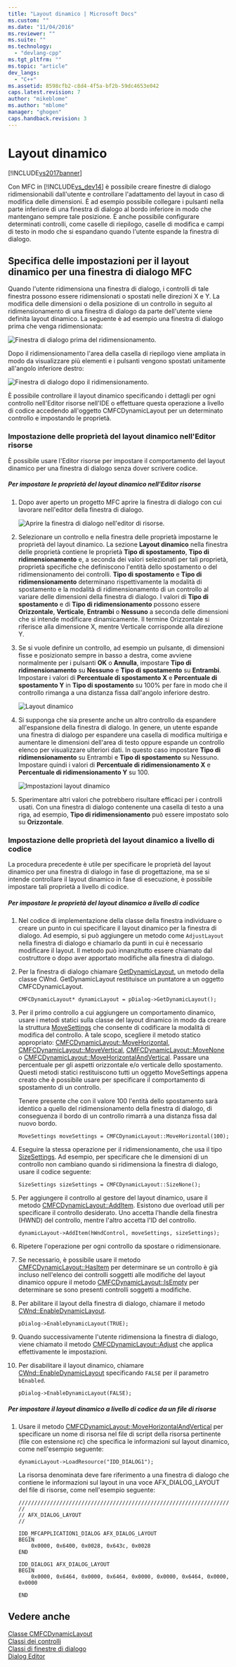 ```yaml
---
title: "Layout dinamico | Microsoft Docs"
ms.custom: ""
ms.date: "11/04/2016"
ms.reviewer: ""
ms.suite: ""
ms.technology: 
  - "devlang-cpp"
ms.tgt_pltfrm: ""
ms.topic: "article"
dev_langs: 
  - "C++"
ms.assetid: 8598cfb2-c8d4-4f5a-bf2b-59dc4653e042
caps.latest.revision: 7
author: "mikeblome"
ms.author: "mblome"
manager: "ghogen"
caps.handback.revision: 3
---
```

# Layout dinamico
[!INCLUDE[vs2017banner](../assembler/inline/includes/vs2017banner.md)]

Con MFC in [!INCLUDE[vs_dev14](../ide/includes/vs_dev14_md.md)] è possibile creare finestre di dialogo ridimensionabili dall'utente e controllare l'adattamento del layout in caso di modifica delle dimensioni.  È ad esempio possibile collegare i pulsanti nella parte inferiore di una finestra di dialogo al bordo inferiore in modo che mantengano sempre tale posizione.  È anche possibile configurare determinati controlli, come caselle di riepilogo, caselle di modifica e campi di testo in modo che si espandano quando l'utente espande la finestra di dialogo.  
  
## Specifica delle impostazioni per il layout dinamico per una finestra di dialogo MFC  
 Quando l'utente ridimensiona una finestra di dialogo, i controlli di tale finestra possono essere ridimensionati o spostati nelle direzioni X e Y.  La modifica delle dimensioni o della posizione di un controllo in seguito al ridimensionamento di una finestra di dialogo da parte dell'utente viene definita layout dinamico.  La seguente è ad esempio una finestra di dialogo prima che venga ridimensionata:  
  
 ![Finestra di dialogo prima del ridimensionamento.](../mfc/media/mfcdynamiclayout4.png "MFCDynamicLayout4")  
  
 Dopo il ridimensionamento l'area della casella di riepilogo viene ampliata in modo da visualizzare più elementi e i pulsanti vengono spostati unitamente all'angolo inferiore destro:  
  
 ![Finestra di dialogo dopo il ridimensionamento.](../mfc/media/mfcdynamiclayout5.png "MFCDynamicLayout5")  
  
 È possibile controllare il layout dinamico specificando i dettagli per ogni controllo nell'Editor risorse nell'IDE o effettuare questa operazione a livello di codice accedendo all'oggetto CMFCDynamicLayout per un determinato controllo e impostando le proprietà.  
  
### Impostazione delle proprietà del layout dinamico nell'Editor risorse  
 È possibile usare l'Editor risorse per impostare il comportamento del layout dinamico per una finestra di dialogo senza dover scrivere codice.  
  
##### Per impostare le proprietà del layout dinamico nell'Editor risorse  
  
1.  Dopo aver aperto un progetto MFC aprire la finestra di dialogo con cui lavorare nell'editor della finestra di dialogo.  
  
     ![Aprire la finestra di dialogo nell'editor di risorse.](../mfc/media/mfcdynamiclayout3.png "MFCDynamicLayout3")  
  
2.  Selezionare un controllo e nella finestra delle proprietà impostarne le proprietà del layout dinamico.  La sezione **Layout dinamico** nella finestra delle proprietà contiene le proprietà **Tipo di spostamento**, **Tipo di ridimensionamento** e, a seconda dei valori selezionati per tali proprietà, proprietà specifiche che definiscono l'entità dello spostamento o del ridimensionamento dei controlli.  **Tipo di spostamento** e **Tipo di ridimensionamento** determinano rispettivamente la modalità di spostamento e la modalità di ridimensionamento di un controllo al variare delle dimensioni della finestra di dialogo.  I valori di **Tipo di spostamento** e di **Tipo di ridimensionamento** possono essere **Orizzontale**, **Verticale**, **Entrambi** o **Nessuno** a seconda delle dimensioni che si intende modificare dinamicamente.  Il termine Orizzontale si riferisce alla dimensione X, mentre Verticale corrisponde alla direzione Y.  
  
3.  Se si vuole definire un controllo, ad esempio un pulsante, di dimensioni fisse e posizionato sempre in basso a destra, come avviene normalmente per i pulsanti **OK** o **Annulla**, impostare **Tipo di ridimensionamento** su **Nessuno** e **Tipo di spostamento** su **Entrambi**.  Impostare i valori di **Percentuale di spostamento X** e **Percentuale di spostamento Y** in **Tipo di spostamento** su 100% per fare in modo che il controllo rimanga a una distanza fissa dall'angolo inferiore destro.  
  
     ![Layout dinamico](../mfc/media/mfcdynamiclayout1.png "MFCDynamicLayout1")  
  
4.  Si supponga che sia presente anche un altro controllo da espandere all'espansione della finestra di dialogo.  In genere, un utente espande una finestra di dialogo per espandere una casella di modifica multiriga e aumentare le dimensioni dell'area di testo oppure espande un controllo elenco per visualizzare ulteriori dati.  In questo caso impostare **Tipo di ridimensionamento** su Entrambi e **Tipo di spostamento** su Nessuno.  Impostare quindi i valori di **Percentuale di ridimensionamento X** e **Percentuale di ridimensionamento Y** su 100.  
  
     ![Impostazioni layout dinamico](../mfc/media/mfcdynamiclayout2.png "MFCDynamicLayout2")  
  
5.  Sperimentare altri valori che potrebbero risultare efficaci per i controlli usati.  Con una finestra di dialogo contenente una casella di testo a una riga, ad esempio, **Tipo di ridimensionamento** può essere impostato solo su **Orizzontale**.  
  
### Impostazione delle proprietà del layout dinamico a livello di codice  
 La procedura precedente è utile per specificare le proprietà del layout dinamico per una finestra di dialogo in fase di progettazione, ma se si intende controllare il layout dinamico in fase di esecuzione, è possibile impostare tali proprietà a livello di codice.  
  
##### Per impostare le proprietà del layout dinamico a livello di codice  
  
1.  Nel codice di implementazione della classe della finestra individuare o creare un punto in cui specificare il layout dinamico per la finestra di dialogo.  Ad esempio, si può aggiungere un metodo come `AdjustLayout` nella finestra di dialogo e chiamarlo da punti in cui è necessario modificare il layout.  Il metodo può innanzitutto essere chiamato dal costruttore o dopo aver apportato modifiche alla finestra di dialogo.  
  
2.  Per la finestra di dialogo chiamare [GetDynamicLayout](../Topic/CWnd::GetDynamicLayout.md), un metodo della classe CWnd.  GetDynamicLayout restituisce un puntatore a un oggetto CMFCDynamicLayout.  
  
    ```  
    CMFCDynamicLayout* dynamicLayout = pDialog->GetDynamicLayout();  
    ```  
  
3.  Per il primo controllo a cui aggiungere un comportamento dinamico, usare i metodi statici sulla classe del layout dinamico in modo da creare la struttura [MoveSettings](../Topic/CMFCDynamicLayout::MoveSettings%20Structure.md) che consente di codificare la modalità di modifica del controllo.  A tale scopo, scegliere il metodo statico appropriato: [CMFCDynamicLayout::MoveHorizontal](../Topic/CMFCDynamicLayout::MoveHorizontal.md), [CMFCDynamicLayout::MoveVertical](../Topic/CMFCDynamicLayout::MoveVertical.md), [CMFCDynamicLayout::MoveNone](../Topic/CMFCDynamicLayout::MoveNone.md) o [CMFCDynamicLayout::MoveHorizontalAndVertical](../Topic/CMFCDynamicLayout::MoveHorizontalAndVertical.md).  Passare una percentuale per gli aspetti orizzontale e\/o verticale dello spostamento.  Questi metodi statici restituiscono tutti un oggetto MoveSettings appena creato che è possibile usare per specificare il comportamento di spostamento di un controllo.  
  
     Tenere presente che con il valore 100 l'entità dello spostamento sarà identico a quello del ridimensionamento della finestra di dialogo, di conseguenza il bordo di un controllo rimarrà a una distanza fissa dal nuovo bordo.  
  
    ```  
    MoveSettings moveSettings = CMFCDynamicLayout::MoveHorizontal(100);  
    ```  
  
4.  Eseguire la stessa operazione per il ridimensionamento, che usa il tipo [SizeSettings](../Topic/CMFCDynamicLayout::SizeSettings%20Structure.md).  Ad esempio, per specificare che le dimensioni di un controllo non cambiano quando si ridimensiona la finestra di dialogo, usare il codice seguente:  
  
    ```  
    SizeSettings sizeSettings = CMFCDynamicLayout::SizeNone();  
    ```  
  
5.  Per aggiungere il controllo al gestore del layout dinamico, usare il metodo [CMFCDynamicLayout::AddItem](../Topic/CMFCDynamicLayout::AddItem.md).  Esistono due overload utili per specificare il controllo desiderato.  Uno accetta l'handle della finestra \(HWND\) del controllo, mentre l'altro accetta l'ID del controllo.  
  
    ```  
    dynamicLayout->AddItem(hWndControl, moveSettings, sizeSettings);  
    ```  
  
6.  Ripetere l'operazione per ogni controllo da spostare o ridimensionare.  
  
7.  Se necessario, è possibile usare il metodo [CMFCDynamicLayout::HasItem](../Topic/CMFCDynamicLayout::HasItem.md) per determinare se un controllo è già incluso nell'elenco dei controlli soggetti alle modifiche del layout dinamico oppure il metodo [CMFCDynamicLayout::IsEmpty](../Topic/CMFCDynamicLayout::IsEmpty.md) per determinare se sono presenti controlli soggetti a modifiche.  
  
8.  Per abilitare il layout della finestra di dialogo, chiamare il metodo [CWnd::EnableDynamicLayout](../Topic/CWnd::EnableDynamicLayout.md).  
  
    ```  
    pDialog->EnableDynamicLayout(TRUE);  
    ```  
  
9. Quando successivamente l'utente ridimensiona la finestra di dialogo, viene chiamato il metodo [CMFCDynamicLayout::Adjust](../Topic/CMFCDynamicLayout::Adjust.md) che applica effettivamente le impostazioni.  
  
10. Per disabilitare il layout dinamico, chiamare [CWnd::EnableDynamicLayout](../Topic/CWnd::EnableDynamicLayout.md) specificando `FALSE` per il parametro `bEnabled`.  
  
    ```  
    pDialog->EnableDynamicLayout(FALSE);  
    ```  
  
##### Per impostare il layout dinamico a livello di codice da un file di risorse  
  
1.  Usare il metodo [CMFCDynamicLayout::MoveHorizontalAndVertical](../Topic/CMFCDynamicLayout::MoveHorizontalAndVertical.md) per specificare un nome di risorsa nel file di script della risorsa pertinente \(file con estensione rc\) che specifica le informazioni sul layout dinamico, come nell'esempio seguente:  
  
    ```  
    dynamicLayout->LoadResource("IDD_DIALOG1");  
    ```  
  
     La risorsa denominata deve fare riferimento a una finestra di dialogo che contiene le informazioni sul layout in una voce AFX\_DIALOG\_LAYOUT del file di risorse, come nell'esempio seguente:  
  
    ```  
    /////////////////////////////////////////////////////////////////////////////  
    //  
    // AFX_DIALOG_LAYOUT  
    //  
  
    IDD_MFCAPPLICATION1_DIALOG AFX_DIALOG_LAYOUT  
    BEGIN  
        0x0000, 0x6400, 0x0028, 0x643c, 0x0028  
    END  
  
    IDD_DIALOG1 AFX_DIALOG_LAYOUT  
    BEGIN  
        0x0000, 0x6464, 0x0000, 0x6464, 0x0000, 0x0000, 0x6464, 0x0000, 0x0000  
  
    END  
    ```  
  
## Vedere anche  
 [Classe CMFCDynamicLayout](../mfc/reference/cmfcdynamiclayout-class.md)   
 [Classi dei controlli](../mfc/control-classes.md)   
 [Classi di finestre di dialogo](../mfc/dialog-box-classes.md)   
 [Dialog Editor](../mfc/dialog-editor.md)